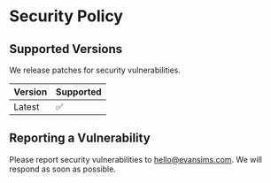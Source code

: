 # Security Policy

## Supported Versions

We release patches for security vulnerabilities.

| Version | Supported          |
| ------- | ------------------ |
| Latest  | :white_check_mark: |

## Reporting a Vulnerability

Please report security vulnerabilities to hello@evansims.com. We will respond as soon as possible.
